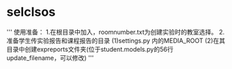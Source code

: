 # selclsos


'''
使用准备：
1.在根目录中加入，roomnumber.txt为创建实验时的教室选择。
2.准备学生传实验报告和课程报告的目录
    (1)settings.py 内的MEDIA_ROOT
    (2)在其目录中创建expreports文件夹(位于student.models.py的56行update_filename，可以修改)
'''